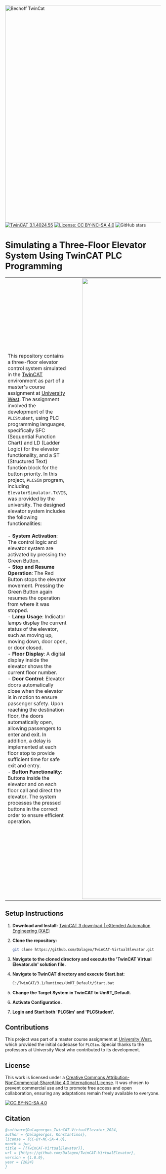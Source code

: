 <div align="left">
  <img src="https://github.com/Dalageo/TwinCat3---Elevator/assets/153513781/339d52dc-891d-46d0-b382-10ab86160760" alt="Bechoff TwinCat" width="700"/>
</div>

<div align="left">
  <a href="https://www.beckhoff.com/en-en/products/automation/twincat/" target="_blank">
    <img src="https://img.shields.io/badge/TwinCAT-3.1.4024.55-blue" alt="TwinCAT 3.1.4024.55"></a>
  <a href="https://github.com/Dalageo/TwinCat-VirtualElevator/blob/main/LICENSE" target="_blank">
    <img src="https://img.shields.io/badge/License-CC%20BY--NC--SA%204.0-lightgrey" alt="License: CC BY-NC-SA 4.0"></a>
  <img src="https://img.shields.io/github/stars/Dalageo/TwinCat-VirtualElevator?style=social" alt="GitHub stars">
</div>

# Simulating a Three-Floor Elevator System Using TwinCAT PLC Programming

<table>
  <tr>
    <td>
      This repository contains a three-floor elevator control system simulated in the <a href="https://www.beckhoff.com/en-en/products/automation/twincat/">TwinCAT</a> environment as part of a master's course assignment at <a href="https://www.hv.se/en/">University West</a>. The assignment involved the development of the <code>PLCStudent</code>, using PLC programming languages, specifically SFC (Sequential Function Chart) and LD (Ladder Logic) for the elevator functionality, and a ST (Structured Text) function block for the button priority. In this project, <code>PLCSim</code> program, including <code>ElevatorSimulator.TcVIS</code>, was provided by the university. The designed elevator system includes the following functionalities:<br><br>
      - <strong>System Activation</strong>: The control logic and elevator system are activated by pressing the Green Button.<br>
      - <strong>Stop and Resume Operation</strong>: The Red Button stops the elevator movement. Pressing the Green Button again resumes the operation from where it was stopped.<br>
      - <strong>Lamp Usage</strong>: Indicator lamps display the current status of the elevator, such as moving up, moving down, door open, or door closed.<br>
      - <strong>Floor Display</strong>: A digital display inside the elevator shows the current floor number.<br>
      - <strong>Door Control</strong>: Elevator doors automatically close when the elevator is in motion to ensure passenger safety. Upon reaching the destination floor, the doors automatically open, allowing passengers to enter and exit. In addition, a delay is implemented at each floor stop to provide sufficient time for safe exit and entry.<br>
      - <strong>Button Functionality</strong>: Buttons inside the elevator and on each floor call and direct the elevator. The system processes the pressed buttons in the correct order to ensure efficient operation.
    </td>
    <td style="padding-left: 20px;"> 
      <img src="https://github.com/Dalageo/TwinCat3---Elevator/assets/153513781/83b20cbf-1169-4bff-8f58-c547639eb90b" width="2000" style="border-left: 20px solid transparent;">
    </td>
  </tr>
</table>

## Setup Instructions

1. **Download and Install:**
   [TwinCAT 3 download | eXtended Automation Engineering (XAE)](https://www.beckhoff.com/en-en/support/download-finder/search-result/?download_group=97028248&download_item=650023470)
   
2. **Clone the repository:**
   ```sh
   git clone https://github.com/Dalageo/TwinCAT-VirtualElevator.git
   
3. **Navigate to the cloned directory and execute the 'TwinCAT Virtual Elevator.sln' solution file.**

4. **Navigate to TwinCAT directory and execute Start.bat**:
   ```sh
   C:/TwinCAT/3.1/Runtimes/UmRT_Default/Start.bat

5. **Change the Target System in TwinCAT to UmRT_Default.**
   
6. **Activate Configuration.**
   
7. **Login and Start both 'PLCSim' and 'PLCStudent'.**
  
## Contributions

This project was part of a master course assignment at [University West](https://www.hv.se/en/), which provided the initial codebase for <code>PLCSim</code>. Special thanks to the professors at University West who contributed to its development.

## License

This work is licensed under a [Creative Commons Attribution-NonCommercial-ShareAlike 4.0 International License](https://creativecommons.org/licenses/by-nc-sa/4.0/). It was chosen to prevent commercial use and to promote free access and open collaboration, ensuring any adaptations remain freely available to everyone.

[![CC BY-NC-SA 4.0][cc-by-nc-sa-image]][cc-by-nc-sa]

[cc-by-nc-sa]: http://creativecommons.org/licenses/by-nc-sa/4.0/
[cc-by-nc-sa-image]: https://licensebuttons.net/l/by-nc-sa/4.0/88x31.png
[cc-by-nc-sa-shield]: https://img.shields.io/badge/License-CC%20BY--NC--SA%204.0-lightgrey.svg

## Citation

```bibtex
@software{Dalageorgos_TwinCAT-VirtualElevator_2024,
author = {Dalageorgos, Konstantinos},
license = {CC-BY-NC-SA-4.0},
month = jun,
title = {{TwinCAT-VirtualElevator}},
url = {https://github.com/Dalageo/TwinCAT-VirtualElevator},
version = {1.0.0},
year = {2024}
}
